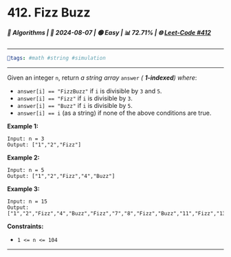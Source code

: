 # 412. Fizz Buzz
##### 📌 Algorithms | 📅 2024-08-07 | 🟢 Easy | 📊 72.71% | 🌐 [Leet-Code #412](https://leetcode.com/problems/fizz-buzz)
---
```yaml
🔖tags: #math #string #simulation
```
---
Given an integer `n`, return _a string array_ `answer` _( **1-indexed**) where_:

- `answer[i] == "FizzBuzz"` if `i` is divisible by `3` and `5`.
- `answer[i] == "Fizz"` if `i` is divisible by `3`.
- `answer[i] == "Buzz"` if `i` is divisible by `5`.
- `answer[i] == i` (as a string) if none of the above conditions are true.

**Example 1:**

```
Input: n = 3
Output: ["1","2","Fizz"]

```

**Example 2:**

```
Input: n = 5
Output: ["1","2","Fizz","4","Buzz"]

```

**Example 3:**

```
Input: n = 15
Output: ["1","2","Fizz","4","Buzz","Fizz","7","8","Fizz","Buzz","11","Fizz","13","14","FizzBuzz"]

```

**Constraints:**

- `1 <= n <= 104`


---
